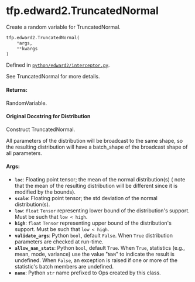 <div itemscope itemtype="http://developers.google.com/ReferenceObject">
<meta itemprop="name" content="tfp.edward2.TruncatedNormal" />
<meta itemprop="path" content="Stable" />
</div>

# tfp.edward2.TruncatedNormal

Create a random variable for TruncatedNormal.

``` python
tfp.edward2.TruncatedNormal(
    *args,
    **kwargs
)
```



Defined in [`python/edward2/interceptor.py`](https://github.com/tensorflow/probability/tree/master/tensorflow_probability/python/edward2/interceptor.py).

<!-- Placeholder for "Used in" -->

See TruncatedNormal for more details.

#### Returns:
RandomVariable.


#### Original Docstring for Distribution

Construct TruncatedNormal.

All parameters of the distribution will be broadcast to the same shape,
so the resulting distribution will have a batch_shape of the broadcast
shape of all parameters.

#### Args:

* <b>`loc`</b>: Floating point tensor; the mean of the normal distribution(s) (
  note that the mean of the resulting distribution will be different
  since it is modified by the bounds).
* <b>`scale`</b>: Floating point tensor; the std deviation of the normal
  distribution(s).
* <b>`low`</b>: `float` `Tensor` representing lower bound of the distribution's
  support. Must be such that `low < high`.
* <b>`high`</b>: `float` `Tensor` representing upper bound of the distribution's
  support. Must be such that `low < high`.
* <b>`validate_args`</b>: Python `bool`, default `False`. When `True` distribution
  parameters are checked at run-time.
* <b>`allow_nan_stats`</b>: Python `bool`, default `True`. When `True`,
  statistics (e.g., mean, mode, variance) use the value "`NaN`" to
  indicate the result is undefined. When `False`, an exception is raised
  if one or more of the statistic's batch members are undefined.
* <b>`name`</b>: Python `str` name prefixed to Ops created by this class.